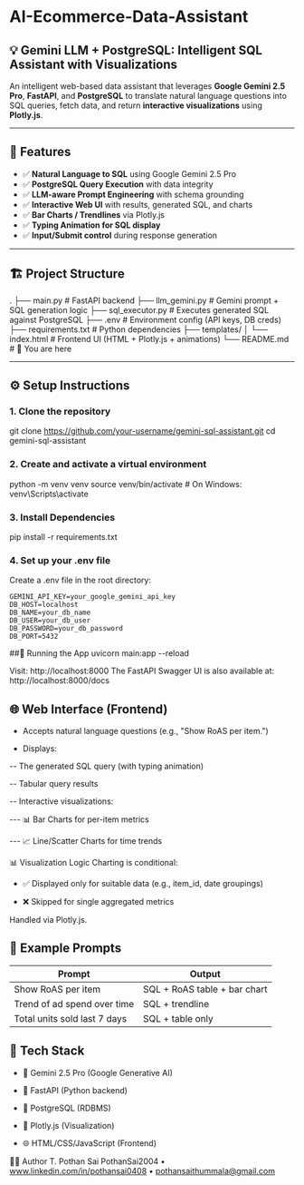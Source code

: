 # AI-Ecommerce-Data-Assistant

## 💡 Gemini LLM + PostgreSQL: Intelligent SQL Assistant with Visualizations

An intelligent web-based data assistant that leverages **Google Gemini 2.5 Pro**, **FastAPI**, and **PostgreSQL** to translate natural language questions into SQL queries, fetch data, and return **interactive visualizations** using **Plotly.js**.

---

## 🧠 Features

- ✅ **Natural Language to SQL** using Google Gemini 2.5 Pro
- ✅ **PostgreSQL Query Execution** with data integrity
- ✅ **LLM-aware Prompt Engineering** with schema grounding
- ✅ **Interactive Web UI** with results, generated SQL, and charts
- ✅ **Bar Charts / Trendlines** via Plotly.js
- ✅ **Typing Animation for SQL display**
- ✅ **Input/Submit control** during response generation

---

## 🏗️ Project Structure
.
├── main.py # FastAPI backend
├── llm_gemini.py # Gemini prompt + SQL generation logic
├── sql_executor.py # Executes generated SQL against PostgreSQL
├── .env # Environment config (API keys, DB creds)
├── requirements.txt # Python dependencies
├── templates/
│ └── index.html # Frontend UI (HTML + Plotly.js + animations)
└── README.md # 📄 You are here

---

## ⚙️ Setup Instructions

### 1. Clone the repository

git clone https://github.com/your-username/gemini-sql-assistant.git
cd gemini-sql-assistant


### 2. Create and activate a virtual environment
python -m venv venv
source venv/bin/activate  # On Windows: venv\Scripts\activate

### 3. Install Dependencies
pip install -r requirements.txt

### 4. Set up your .env file
Create a .env file in the root directory:

    GEMINI_API_KEY=your_google_gemini_api_key
    DB_HOST=localhost
    DB_NAME=your_db_name
    DB_USER=your_db_user
    DB_PASSWORD=your_db_password
    DB_PORT=5432

##🚀 Running the App
uvicorn main:app --reload

Visit: http://localhost:8000
The FastAPI Swagger UI is also available at:
http://localhost:8000/docs

## 🌐 Web Interface (Frontend)
- Accepts natural language questions (e.g., "Show RoAS per item.")

- Displays:

-- The generated SQL query (with typing animation)

-- Tabular query results

-- Interactive visualizations:

--- 📊 Bar Charts for per-item metrics

--- 📈 Line/Scatter Charts for time trends

📊 Visualization Logic
Charting is conditional:

- ✅ Displayed only for suitable data (e.g., item_id, date groupings)

- ❌ Skipped for single aggregated metrics

Handled via Plotly.js.

## 🧪 Example Prompts
| Prompt                       | Output                       |
| ---------------------------- | ---------------------------- |
| Show RoAS per item           | SQL + RoAS table + bar chart |
| Trend of ad spend over time  | SQL + trendline              |
| Total units sold last 7 days | SQL + table only             |

## 🧠 Tech Stack
- 🔮 Gemini 2.5 Pro (Google Generative AI)

- 🐍 FastAPI (Python backend)

- 🐘 PostgreSQL (RDBMS)

- 🎨 Plotly.js (Visualization)

- 🌐 HTML/CSS/JavaScript (Frontend)


👨‍💻 Author
T. Pothan Sai
PothanSai2004 • www.linkedin.com/in/pothansai0408 • pothansaithummala@gmail.com
